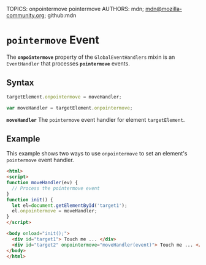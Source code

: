 TOPICS: onpointermove
        pointermove
AUTHORS: mdn; mdn@mozilla-community.org; github:mdn

# `pointermove` Event

The **`onpointermove`** property of the `GlobalEventHandlers` mixin is an `EventHandler` that
processes **`pointermove`** events.

## Syntax

```javascript
targetElement.onpointermove = moveHandler;

var moveHandler = targetElement.onpointermove;
```

**`moveHandler`** The `pointermove` event handler for element `targetElement`.

## Example

This example shows two ways to use `onpointermove` to set an element's `pointermove` event handler.

```html
<html>
<script>
function moveHandler(ev) {
  // Process the pointermove event
}
function init() {
  let el=document.getElementById('target1');
  el.onpointermove = moveHandler;
}
</script>

<body onload="init();">
  <div id="target1"> Touch me ... </div>
  <div id="target2" onpointermove="moveHandler(event)"> Touch me ... </div>
</body>
</html>
```
